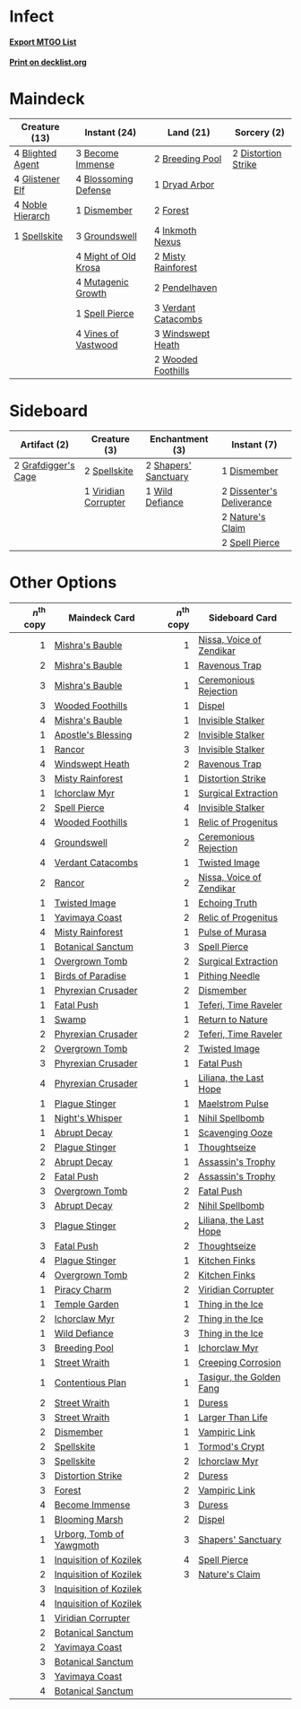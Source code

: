 # Infect

#### [Export MTGO List](../collection/Infect/Infect.txt)
#### [Print on decklist.org](http://decklist.org/?deckmain=3%09Become%20Immense%0A4%09Blighted%20Agent%0A4%09Blossoming%20Defense%0A2%09Breeding%20Pool%0A1%09Dismember%0A2%09Distortion%20Strike%0A1%09Dryad%20Arbor%0A2%09Forest%0A4%09Glistener%20Elf%0A3%09Groundswell%0A4%09Inkmoth%20Nexus%0A4%09Might%20of%20Old%20Krosa%0A2%09Misty%20Rainforest%0A4%09Mutagenic%20Growth%0A4%09Noble%20Hierarch%0A2%09Pendelhaven%0A1%09Spell%20Pierce%0A1%09Spellskite%0A3%09Verdant%20Catacombs%0A4%09Vines%20of%20Vastwood%0A3%09Windswept%20Heath%0A2%09Wooded%20Foothills&deckside=1%09Dismember%0A2%09Dissenter's%20Deliverance%0A2%09Grafdigger's%20Cage%0A2%09Nature's%20Claim%0A2%09Shapers'%20Sanctuary%0A2%09Spell%20Pierce%0A2%09Spellskite%0A1%09Viridian%20Corrupter%0A1%09Wild%20Defiance)
# Maindeck

|                                       Creature (13)                                       |                                         Instant (24)                                          |                                          Land (21)                                           |                                         Sorcery (2)                                          |
|-------------------------------------------------------------------------------------------|-----------------------------------------------------------------------------------------------|----------------------------------------------------------------------------------------------|----------------------------------------------------------------------------------------------|
|4 [Blighted Agent](http://gatherer.wizards.com/Pages/Card/Details.aspx?multiverseid=214383)|3 [Become Immense](http://gatherer.wizards.com/Pages/Card/Details.aspx?multiverseid=386487)    |2 [Breeding Pool](http://gatherer.wizards.com/Pages/Card/Details.aspx?multiverseid=97088)     |2 [Distortion Strike](http://gatherer.wizards.com/Pages/Card/Details.aspx?multiverseid=438618)|
|4 [Glistener Elf](http://gatherer.wizards.com/Pages/Card/Details.aspx?multiverseid=233052) |4 [Blossoming Defense](http://gatherer.wizards.com/Pages/Card/Details.aspx?multiverseid=417719)|1 [Dryad Arbor](http://gatherer.wizards.com/Pages/Card/Details.aspx?multiverseid=136196)      |                                                                                              |
|4 [Noble Hierarch](http://gatherer.wizards.com/Pages/Card/Details.aspx?multiverseid=179434)|1 [Dismember](http://gatherer.wizards.com/Pages/Card/Details.aspx?multiverseid=382182)         |2 [Forest](http://gatherer.wizards.com/Pages/Card/Details.aspx?multiverseid=439860)           |                                                                                              |
|1 [Spellskite](http://gatherer.wizards.com/Pages/Card/Details.aspx?multiverseid=397743)    |3 [Groundswell](http://gatherer.wizards.com/Pages/Card/Details.aspx?multiverseid=401657)       |4 [Inkmoth Nexus](http://gatherer.wizards.com/Pages/Card/Details.aspx?multiverseid=213731)    |                                                                                              |
|                                                                                           |4 [Might of Old Krosa](http://gatherer.wizards.com/Pages/Card/Details.aspx?multiverseid=425955)|2 [Misty Rainforest](http://gatherer.wizards.com/Pages/Card/Details.aspx?multiverseid=405102) |                                                                                              |
|                                                                                           |4 [Mutagenic Growth](http://gatherer.wizards.com/Pages/Card/Details.aspx?multiverseid=397717)  |2 [Pendelhaven](http://gatherer.wizards.com/Pages/Card/Details.aspx?multiverseid=442233)      |                                                                                              |
|                                                                                           |1 [Spell Pierce](http://gatherer.wizards.com/Pages/Card/Details.aspx?multiverseid=425876)      |3 [Verdant Catacombs](http://gatherer.wizards.com/Pages/Card/Details.aspx?multiverseid=405113)|                                                                                              |
|                                                                                           |4 [Vines of Vastwood](http://gatherer.wizards.com/Pages/Card/Details.aspx?multiverseid=397747) |3 [Windswept Heath](http://gatherer.wizards.com/Pages/Card/Details.aspx?multiverseid=405115)  |                                                                                              |
|                                                                                           |                                                                                               |2 [Wooded Foothills](http://gatherer.wizards.com/Pages/Card/Details.aspx?multiverseid=405116) |                                                                                              |


# Sideboard

|                                         Artifact (2)                                         |                                         Creature (3)                                          |                                        Enchantment (3)                                        |                                            Instant (7)                                             |
|----------------------------------------------------------------------------------------------|-----------------------------------------------------------------------------------------------|-----------------------------------------------------------------------------------------------|----------------------------------------------------------------------------------------------------|
|2 [Grafdigger's Cage](http://gatherer.wizards.com/Pages/Card/Details.aspx?multiverseid=278452)|2 [Spellskite](http://gatherer.wizards.com/Pages/Card/Details.aspx?multiverseid=397743)        |2 [Shapers' Sanctuary](http://gatherer.wizards.com/Pages/Card/Details.aspx?multiverseid=435362)|1 [Dismember](http://gatherer.wizards.com/Pages/Card/Details.aspx?multiverseid=382182)              |
|                                                                                              |1 [Viridian Corrupter](http://gatherer.wizards.com/Pages/Card/Details.aspx?multiverseid=213772)|1 [Wild Defiance](http://gatherer.wizards.com/Pages/Card/Details.aspx?multiverseid=276199)     |2 [Dissenter's Deliverance](http://gatherer.wizards.com/Pages/Card/Details.aspx?multiverseid=426866)|
|                                                                                              |                                                                                               |                                                                                               |2 [Nature's Claim](http://gatherer.wizards.com/Pages/Card/Details.aspx?multiverseid=382316)         |
|                                                                                              |                                                                                               |                                                                                               |2 [Spell Pierce](http://gatherer.wizards.com/Pages/Card/Details.aspx?multiverseid=425876)           |


# Other Options

|*n*<sup>th</sup> copy|                                           Maindeck Card                                           |*n*<sup>th</sup> copy|                                          Sideboard Card                                           |
|--------------------:|---------------------------------------------------------------------------------------------------|--------------------:|---------------------------------------------------------------------------------------------------|
|                    1|[Mishra's Bauble](http://gatherer.wizards.com/Pages/Card/Details.aspx?multiverseid=122122)         |                    1|[Nissa, Voice of Zendikar](http://gatherer.wizards.com/Pages/Card/Details.aspx?multiverseid=417424)|
|                    2|[Mishra's Bauble](http://gatherer.wizards.com/Pages/Card/Details.aspx?multiverseid=122122)         |                    1|[Ravenous Trap](http://gatherer.wizards.com/Pages/Card/Details.aspx?multiverseid=197537)           |
|                    3|[Mishra's Bauble](http://gatherer.wizards.com/Pages/Card/Details.aspx?multiverseid=122122)         |                    1|[Ceremonious Rejection](http://gatherer.wizards.com/Pages/Card/Details.aspx?multiverseid=417613)   |
|                    3|[Wooded Foothills](http://gatherer.wizards.com/Pages/Card/Details.aspx?multiverseid=405116)        |                    1|[Dispel](http://gatherer.wizards.com/Pages/Card/Details.aspx?multiverseid=401858)                  |
|                    4|[Mishra's Bauble](http://gatherer.wizards.com/Pages/Card/Details.aspx?multiverseid=122122)         |                    1|[Invisible Stalker](http://gatherer.wizards.com/Pages/Card/Details.aspx?multiverseid=220041)       |
|                    1|[Apostle's Blessing](http://gatherer.wizards.com/Pages/Card/Details.aspx?multiverseid=397768)      |                    2|[Invisible Stalker](http://gatherer.wizards.com/Pages/Card/Details.aspx?multiverseid=220041)       |
|                    1|[Rancor](http://gatherer.wizards.com/Pages/Card/Details.aspx?multiverseid=442175)                  |                    3|[Invisible Stalker](http://gatherer.wizards.com/Pages/Card/Details.aspx?multiverseid=220041)       |
|                    4|[Windswept Heath](http://gatherer.wizards.com/Pages/Card/Details.aspx?multiverseid=405115)         |                    2|[Ravenous Trap](http://gatherer.wizards.com/Pages/Card/Details.aspx?multiverseid=197537)           |
|                    3|[Misty Rainforest](http://gatherer.wizards.com/Pages/Card/Details.aspx?multiverseid=405102)        |                    1|[Distortion Strike](http://gatherer.wizards.com/Pages/Card/Details.aspx?multiverseid=438618)       |
|                    1|[Ichorclaw Myr](http://gatherer.wizards.com/Pages/Card/Details.aspx?multiverseid=194256)           |                    1|[Surgical Extraction](http://gatherer.wizards.com/Pages/Card/Details.aspx?multiverseid=397706)     |
|                    2|[Spell Pierce](http://gatherer.wizards.com/Pages/Card/Details.aspx?multiverseid=425876)            |                    4|[Invisible Stalker](http://gatherer.wizards.com/Pages/Card/Details.aspx?multiverseid=220041)       |
|                    4|[Wooded Foothills](http://gatherer.wizards.com/Pages/Card/Details.aspx?multiverseid=405116)        |                    1|[Relic of Progenitus](http://gatherer.wizards.com/Pages/Card/Details.aspx?multiverseid=174824)     |
|                    4|[Groundswell](http://gatherer.wizards.com/Pages/Card/Details.aspx?multiverseid=401657)             |                    2|[Ceremonious Rejection](http://gatherer.wizards.com/Pages/Card/Details.aspx?multiverseid=417613)   |
|                    4|[Verdant Catacombs](http://gatherer.wizards.com/Pages/Card/Details.aspx?multiverseid=405113)       |                    1|[Twisted Image](http://gatherer.wizards.com/Pages/Card/Details.aspx?multiverseid=442064)           |
|                    2|[Rancor](http://gatherer.wizards.com/Pages/Card/Details.aspx?multiverseid=442175)                  |                    2|[Nissa, Voice of Zendikar](http://gatherer.wizards.com/Pages/Card/Details.aspx?multiverseid=417424)|
|                    1|[Twisted Image](http://gatherer.wizards.com/Pages/Card/Details.aspx?multiverseid=442064)           |                    1|[Echoing Truth](http://gatherer.wizards.com/Pages/Card/Details.aspx?multiverseid=405212)           |
|                    1|[Yavimaya Coast](http://gatherer.wizards.com/Pages/Card/Details.aspx?multiverseid=129810)          |                    2|[Relic of Progenitus](http://gatherer.wizards.com/Pages/Card/Details.aspx?multiverseid=174824)     |
|                    4|[Misty Rainforest](http://gatherer.wizards.com/Pages/Card/Details.aspx?multiverseid=405102)        |                    1|[Pulse of Murasa](http://gatherer.wizards.com/Pages/Card/Details.aspx?multiverseid=446177)         |
|                    1|[Botanical Sanctum](http://gatherer.wizards.com/Pages/Card/Details.aspx?multiverseid=417817)       |                    3|[Spell Pierce](http://gatherer.wizards.com/Pages/Card/Details.aspx?multiverseid=425876)            |
|                    1|[Overgrown Tomb](http://gatherer.wizards.com/Pages/Card/Details.aspx?multiverseid=405103)          |                    2|[Surgical Extraction](http://gatherer.wizards.com/Pages/Card/Details.aspx?multiverseid=397706)     |
|                    1|[Birds of Paradise](http://gatherer.wizards.com/Pages/Card/Details.aspx?multiverseid=129906)       |                    1|[Pithing Needle](http://gatherer.wizards.com/Pages/Card/Details.aspx?multiverseid=129526)          |
|                    1|[Phyrexian Crusader](http://gatherer.wizards.com/Pages/Card/Details.aspx?multiverseid=213724)      |                    2|[Dismember](http://gatherer.wizards.com/Pages/Card/Details.aspx?multiverseid=382182)               |
|                    1|[Fatal Push](http://gatherer.wizards.com/Pages/Card/Details.aspx?multiverseid=423724)              |                    1|[Teferi, Time Raveler](http://gatherer.wizards.com/Pages/Card/Details.aspx?multiverseid=461148)    |
|                    1|[Swamp](http://gatherer.wizards.com/Pages/Card/Details.aspx?multiverseid=439858)                   |                    1|[Return to Nature](http://gatherer.wizards.com/Pages/Card/Details.aspx?multiverseid=461102)        |
|                    2|[Phyrexian Crusader](http://gatherer.wizards.com/Pages/Card/Details.aspx?multiverseid=213724)      |                    2|[Teferi, Time Raveler](http://gatherer.wizards.com/Pages/Card/Details.aspx?multiverseid=461148)    |
|                    2|[Overgrown Tomb](http://gatherer.wizards.com/Pages/Card/Details.aspx?multiverseid=405103)          |                    2|[Twisted Image](http://gatherer.wizards.com/Pages/Card/Details.aspx?multiverseid=442064)           |
|                    3|[Phyrexian Crusader](http://gatherer.wizards.com/Pages/Card/Details.aspx?multiverseid=213724)      |                    1|[Fatal Push](http://gatherer.wizards.com/Pages/Card/Details.aspx?multiverseid=423724)              |
|                    4|[Phyrexian Crusader](http://gatherer.wizards.com/Pages/Card/Details.aspx?multiverseid=213724)      |                    1|[Liliana, the Last Hope](http://gatherer.wizards.com/Pages/Card/Details.aspx?multiverseid=414388)  |
|                    1|[Plague Stinger](http://gatherer.wizards.com/Pages/Card/Details.aspx?multiverseid=208261)          |                    1|[Maelstrom Pulse](http://gatherer.wizards.com/Pages/Card/Details.aspx?multiverseid=180613)         |
|                    1|[Night's Whisper](http://gatherer.wizards.com/Pages/Card/Details.aspx?multiverseid=51178)          |                    1|[Nihil Spellbomb](http://gatherer.wizards.com/Pages/Card/Details.aspx?multiverseid=442215)         |
|                    1|[Abrupt Decay](http://gatherer.wizards.com/Pages/Card/Details.aspx?multiverseid=456061)            |                    1|[Scavenging Ooze](http://gatherer.wizards.com/Pages/Card/Details.aspx?multiverseid=420783)         |
|                    2|[Plague Stinger](http://gatherer.wizards.com/Pages/Card/Details.aspx?multiverseid=208261)          |                    1|[Thoughtseize](http://gatherer.wizards.com/Pages/Card/Details.aspx?multiverseid=438676)            |
|                    2|[Abrupt Decay](http://gatherer.wizards.com/Pages/Card/Details.aspx?multiverseid=456061)            |                    1|[Assassin's Trophy](http://gatherer.wizards.com/Pages/Card/Details.aspx?multiverseid=452902)       |
|                    2|[Fatal Push](http://gatherer.wizards.com/Pages/Card/Details.aspx?multiverseid=423724)              |                    2|[Assassin's Trophy](http://gatherer.wizards.com/Pages/Card/Details.aspx?multiverseid=452902)       |
|                    3|[Overgrown Tomb](http://gatherer.wizards.com/Pages/Card/Details.aspx?multiverseid=405103)          |                    2|[Fatal Push](http://gatherer.wizards.com/Pages/Card/Details.aspx?multiverseid=423724)              |
|                    3|[Abrupt Decay](http://gatherer.wizards.com/Pages/Card/Details.aspx?multiverseid=456061)            |                    2|[Nihil Spellbomb](http://gatherer.wizards.com/Pages/Card/Details.aspx?multiverseid=442215)         |
|                    3|[Plague Stinger](http://gatherer.wizards.com/Pages/Card/Details.aspx?multiverseid=208261)          |                    2|[Liliana, the Last Hope](http://gatherer.wizards.com/Pages/Card/Details.aspx?multiverseid=414388)  |
|                    3|[Fatal Push](http://gatherer.wizards.com/Pages/Card/Details.aspx?multiverseid=423724)              |                    2|[Thoughtseize](http://gatherer.wizards.com/Pages/Card/Details.aspx?multiverseid=438676)            |
|                    4|[Plague Stinger](http://gatherer.wizards.com/Pages/Card/Details.aspx?multiverseid=208261)          |                    1|[Kitchen Finks](http://gatherer.wizards.com/Pages/Card/Details.aspx?multiverseid=370458)           |
|                    4|[Overgrown Tomb](http://gatherer.wizards.com/Pages/Card/Details.aspx?multiverseid=405103)          |                    2|[Kitchen Finks](http://gatherer.wizards.com/Pages/Card/Details.aspx?multiverseid=370458)           |
|                    1|[Piracy Charm](http://gatherer.wizards.com/Pages/Card/Details.aspx?multiverseid=124066)            |                    2|[Viridian Corrupter](http://gatherer.wizards.com/Pages/Card/Details.aspx?multiverseid=213772)      |
|                    1|[Temple Garden](http://gatherer.wizards.com/Pages/Card/Details.aspx?multiverseid=405112)           |                    1|[Thing in the Ice](http://gatherer.wizards.com/Pages/Card/Details.aspx?multiverseid=409836)        |
|                    2|[Ichorclaw Myr](http://gatherer.wizards.com/Pages/Card/Details.aspx?multiverseid=194256)           |                    2|[Thing in the Ice](http://gatherer.wizards.com/Pages/Card/Details.aspx?multiverseid=409836)        |
|                    1|[Wild Defiance](http://gatherer.wizards.com/Pages/Card/Details.aspx?multiverseid=276199)           |                    3|[Thing in the Ice](http://gatherer.wizards.com/Pages/Card/Details.aspx?multiverseid=409836)        |
|                    3|[Breeding Pool](http://gatherer.wizards.com/Pages/Card/Details.aspx?multiverseid=97088)            |                    1|[Ichorclaw Myr](http://gatherer.wizards.com/Pages/Card/Details.aspx?multiverseid=194256)           |
|                    1|[Street Wraith](http://gatherer.wizards.com/Pages/Card/Details.aspx?multiverseid=442097)           |                    1|[Creeping Corrosion](http://gatherer.wizards.com/Pages/Card/Details.aspx?multiverseid=214029)      |
|                    1|[Contentious Plan](http://gatherer.wizards.com/Pages/Card/Details.aspx?multiverseid=460973)        |                    1|[Tasigur, the Golden Fang](http://gatherer.wizards.com/Pages/Card/Details.aspx?multiverseid=391937)|
|                    2|[Street Wraith](http://gatherer.wizards.com/Pages/Card/Details.aspx?multiverseid=442097)           |                    1|[Duress](http://gatherer.wizards.com/Pages/Card/Details.aspx?multiverseid=14557)                   |
|                    3|[Street Wraith](http://gatherer.wizards.com/Pages/Card/Details.aspx?multiverseid=442097)           |                    1|[Larger Than Life](http://gatherer.wizards.com/Pages/Card/Details.aspx?multiverseid=417733)        |
|                    2|[Dismember](http://gatherer.wizards.com/Pages/Card/Details.aspx?multiverseid=382182)               |                    1|[Vampiric Link](http://gatherer.wizards.com/Pages/Card/Details.aspx?multiverseid=122366)           |
|                    2|[Spellskite](http://gatherer.wizards.com/Pages/Card/Details.aspx?multiverseid=397743)              |                    1|[Tormod's Crypt](http://gatherer.wizards.com/Pages/Card/Details.aspx?multiverseid=389723)          |
|                    3|[Spellskite](http://gatherer.wizards.com/Pages/Card/Details.aspx?multiverseid=397743)              |                    2|[Ichorclaw Myr](http://gatherer.wizards.com/Pages/Card/Details.aspx?multiverseid=194256)           |
|                    3|[Distortion Strike](http://gatherer.wizards.com/Pages/Card/Details.aspx?multiverseid=438618)       |                    2|[Duress](http://gatherer.wizards.com/Pages/Card/Details.aspx?multiverseid=14557)                   |
|                    3|[Forest](http://gatherer.wizards.com/Pages/Card/Details.aspx?multiverseid=439860)                  |                    2|[Vampiric Link](http://gatherer.wizards.com/Pages/Card/Details.aspx?multiverseid=122366)           |
|                    4|[Become Immense](http://gatherer.wizards.com/Pages/Card/Details.aspx?multiverseid=386487)          |                    3|[Duress](http://gatherer.wizards.com/Pages/Card/Details.aspx?multiverseid=14557)                   |
|                    1|[Blooming Marsh](http://gatherer.wizards.com/Pages/Card/Details.aspx?multiverseid=417816)          |                    2|[Dispel](http://gatherer.wizards.com/Pages/Card/Details.aspx?multiverseid=401858)                  |
|                    1|[Urborg, Tomb of Yawgmoth](http://gatherer.wizards.com/Pages/Card/Details.aspx?multiverseid=383425)|                    3|[Shapers' Sanctuary](http://gatherer.wizards.com/Pages/Card/Details.aspx?multiverseid=435362)      |
|                    1|[Inquisition of Kozilek](http://gatherer.wizards.com/Pages/Card/Details.aspx?multiverseid=416897)  |                    4|[Spell Pierce](http://gatherer.wizards.com/Pages/Card/Details.aspx?multiverseid=425876)            |
|                    2|[Inquisition of Kozilek](http://gatherer.wizards.com/Pages/Card/Details.aspx?multiverseid=416897)  |                    3|[Nature's Claim](http://gatherer.wizards.com/Pages/Card/Details.aspx?multiverseid=382316)          |
|                    3|[Inquisition of Kozilek](http://gatherer.wizards.com/Pages/Card/Details.aspx?multiverseid=416897)  |                     |                                                                                                   |
|                    4|[Inquisition of Kozilek](http://gatherer.wizards.com/Pages/Card/Details.aspx?multiverseid=416897)  |                     |                                                                                                   |
|                    1|[Viridian Corrupter](http://gatherer.wizards.com/Pages/Card/Details.aspx?multiverseid=213772)      |                     |                                                                                                   |
|                    2|[Botanical Sanctum](http://gatherer.wizards.com/Pages/Card/Details.aspx?multiverseid=417817)       |                     |                                                                                                   |
|                    2|[Yavimaya Coast](http://gatherer.wizards.com/Pages/Card/Details.aspx?multiverseid=129810)          |                     |                                                                                                   |
|                    3|[Botanical Sanctum](http://gatherer.wizards.com/Pages/Card/Details.aspx?multiverseid=417817)       |                     |                                                                                                   |
|                    3|[Yavimaya Coast](http://gatherer.wizards.com/Pages/Card/Details.aspx?multiverseid=129810)          |                     |                                                                                                   |
|                    4|[Botanical Sanctum](http://gatherer.wizards.com/Pages/Card/Details.aspx?multiverseid=417817)       |                     |                                                                                                   |

